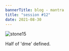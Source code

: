 ```yaml
---
bannerTitle: blog - mantra
title: "session #12"
date: 2021-08-30
---
```


![stone15](/images/mani/mani10/stone15.jpg)

Half of 'dme' defined.
